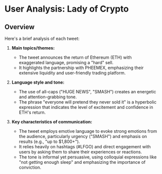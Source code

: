 # User Analysis: Lady of Crypto

## Overview

Here's a brief analysis of each tweet:

1. **Main topics/themes:**
   - The tweet announces the return of Ethereum (ETH) with exaggerated language, promising a "hard" sell.
   - It highlights the partnership with PHEEMEX, emphasizing their extensive liquidity and user-friendly trading platform.

2. **Language style and tone:**
   - The use of all-caps ("HUGE NEWS", "SMASH") creates an energetic and attention-grabbing tone.
   - The phrase "everyone will pretend they never sold it" is a hyperbolic expression that indicates the level of excitement and confidence in ETH's return.

3. **Key characteristics of communication:**
   - The tweet employs emotive language to evoke strong emotions from the audience, particularly urgency ("SMASH") and emphasis on results (e.g., "up to $1,800+").
   - It relies heavily on hashtags (#LFGO) and direct engagement with users by asking them to share their experiences or reactions.
   - The tone is informal yet persuasive, using colloquial expressions like "not getting enough sleep" and emphasizing the importance of conviction.